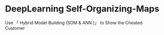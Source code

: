 # DeepLearning Self-Organizing-Maps
Use 「 Hybrid Model Building (SOM & ANN )」 to Show the Cheated Customer
